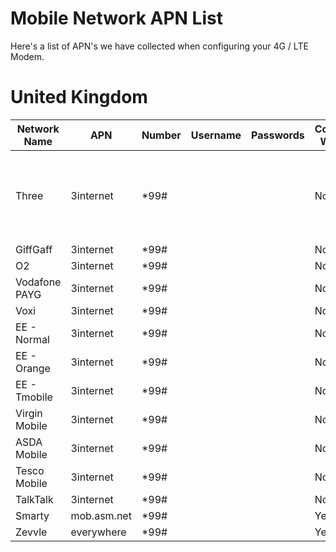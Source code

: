 # Mobile Network APN List

Here's a list of APN's we have collected when configuring your 4G / LTE Modem.



# United Kingdom

| Network Name | APN | Number | Username | Passwords | Confirmed Working | Notes |
| --- | ---  | ---  | ---  | ---  | ---  | --- |
| Three | 3internet | *99# |  |  | No | Very likely to work as Smarty is 3 |
| GiffGaff | 3internet | *99# |  |  | No |  |
| O2 | 3internet | *99# |  |  | No |  |
| Vodafone PAYG | 3internet | *99# |  |  | No |  |
| Voxi | 3internet | *99# |  |  | No |  |
| EE - Normal | 3internet | *99# |  |  | No |  |
| EE - Orange | 3internet | *99# |  |  | No |  |
| EE - Tmobile | 3internet | *99# |  |  | No |  |
| Virgin Mobile | 3internet | *99# |  |  | No |  |
| ASDA Mobile | 3internet | *99# |  |  | No |  |
| Tesco Mobile | 3internet | *99# |  |  | No |  |
| TalkTalk | 3internet | *99# |  |  | No |  |
| Smarty | mob.asm.net | *99# |  |  | Yes |  |
| Zevvle | everywhere | *99# |  |  | Yes |  |
